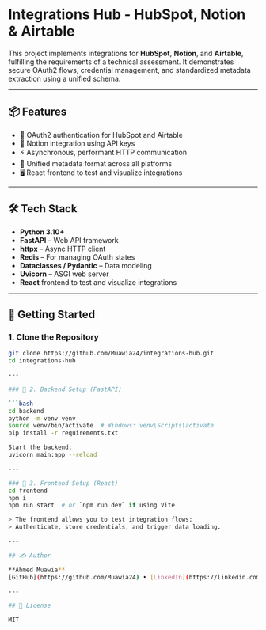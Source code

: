 # Integrations Hub - HubSpot, Notion & Airtable

This project implements integrations for **HubSpot**, **Notion**, and **Airtable**, fulfilling the requirements of a technical assessment. It demonstrates secure OAuth2 flows, credential management, and standardized metadata extraction using a unified schema.

---

## 📦 Features

- 🔐 OAuth2 authentication for HubSpot and Airtable  
- 🧠 Notion integration using API keys  
- ⚡ Asynchronous, performant HTTP communication  
- 📄 Unified metadata format across all platforms  
- 🖥️ React frontend to test and visualize integrations

---

## 🛠️ Tech Stack

- **Python 3.10+**
- **FastAPI** – Web API framework
- **httpx** – Async HTTP client
- **Redis** – For managing OAuth states
- **Dataclasses / Pydantic** – Data modeling
- **Uvicorn** – ASGI web server
- **React** frontend to test and visualize integrations

---

## 🚀 Getting Started

### 1. Clone the Repository

```bash
git clone https://github.com/Muawia24/integrations-hub.git
cd integrations-hub

---

### 🔧 2. Backend Setup (FastAPI)

```bash
cd backend
python -m venv venv
source venv/bin/activate  # Windows: venv\Scripts\activate
pip install -r requirements.txt

Start the backend:
uvicorn main:app --reload

---

### 🔧 3. Frontend Setup (React)
cd frontend
npm i
npm run start  # or `npm run dev` if using Vite

> The frontend allows you to test integration flows:  
> Authenticate, store credentials, and trigger data loading.

---

## ✍️ Author

**Ahmed Muawia**  
[GitHub](https://github.com/Muawia24) • [LinkedIn](https://linkedin.com/in/ahmed-muawia)

---

## 📝 License

MIT
